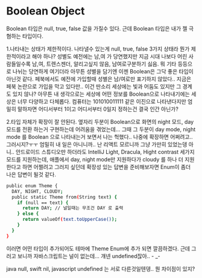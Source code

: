 # Boolean Object

Boolean 타입은 null, true, false 값을 가질수 있다.
근데 Boolean 타입은 내가 젤 극혐하는 타입이다.
 
1.나타내는 상태가 제한적이다.
나타낼수 있는게 null, true, false 3가지 상태라 뭔가 제한적이라고 해야 하나?
성별도 예전에는 남,여 가 당연했지만
지금 시대 나보다 어린 사람들일수록
남,여, 트렌스젠더, 알리고싶지 않음, 남여로구분하기 싫음. 뭐 기타 등등으로 나뉘는 당연하게 여기더라
아무튼 성별을 담기엔 이젠 Boolean은 그닥 좋은 타입이 아닌것 같다.
페북에서도 예전에 가입할때 성별은 남/여로만 표기하지 않았다.. 지금은 페북 논란으로 가입을 막고 있다만.. 이건 딴소리
세상에는 빛과 어둠도 있지만 그 경계도 있지 않나?
아무튼 내 생각으로는 세상에 어떤 정보를 Boolean으로 나타내기에는 세상은 너무 다양하고 다체롭다.
컴퓨터는 101010011111 같은 이진으로 나타낸다지만
엄밀히 말하자면 어디서부터 1이고 어디서부터 0일지 정하는건 결국 인간 아닌가?
 
2.타입 자체가 확장이 잘 안된다.
옆자리 두분이 Boolean으로 화면의 night 모드, day 모드를 전환 하는거 구현하는데 어려움을 겪었는데…
그때 그 두분이 day mode, night mode 를 Boolean 으로 나타내는거 보면서 나는 헉했다..
나중에 확장하면 어쩌려고..그러시지?ㅜㅜ
엄밀히 내 일은 아니니까.. 난 리액트 모르니까 그냥 가만히 있었는뎅
아니.. 안드로이드 스튜디오만 하더라도
IntelliJ Light, Dracula, Hight contrast 세가지 모드를 지원하는데,
애플에서 day, night mode만 지원하다가
cloudy 를 하나 더 지원한다고 하면 어쩔려고 그러지 싶던데
확장성 있는 답변을 준비해보자면
Enum이 좀더 나은 답변이 될것 같다.

```bash
public enum Theme {
  DAY, NIGHT, CLOUDY;
  public static Theme from(String text) {
    if (null == text) {
      return DAY; // 널일때는 무조건 DAY 로 출력
    } else {
      return valueOf(text.toUpperCase());
    }
  }
}
```
이러면 어떤 타입이 추가되어도 테마에 Theme Enum에 추가 되면 깔끔하겠다.
근데 그러고 보니까
자바스크립트는 널이 없는데…
걔넨 undefined잖아.. - _-

java null, swift nil, javascript undefined 는 서로 다른것일텐뎅.. 뭔 차이점이 있지?